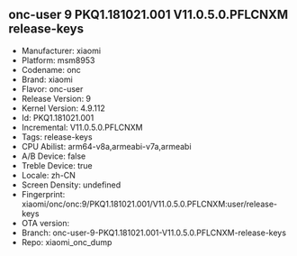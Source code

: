 ## onc-user 9 PKQ1.181021.001 V11.0.5.0.PFLCNXM release-keys
- Manufacturer: xiaomi
- Platform: msm8953
- Codename: onc
- Brand: xiaomi
- Flavor: onc-user
- Release Version: 9
- Kernel Version: 4.9.112
- Id: PKQ1.181021.001
- Incremental: V11.0.5.0.PFLCNXM
- Tags: release-keys
- CPU Abilist: arm64-v8a,armeabi-v7a,armeabi
- A/B Device: false
- Treble Device: true
- Locale: zh-CN
- Screen Density: undefined
- Fingerprint: xiaomi/onc/onc:9/PKQ1.181021.001/V11.0.5.0.PFLCNXM:user/release-keys
- OTA version: 
- Branch: onc-user-9-PKQ1.181021.001-V11.0.5.0.PFLCNXM-release-keys
- Repo: xiaomi_onc_dump
